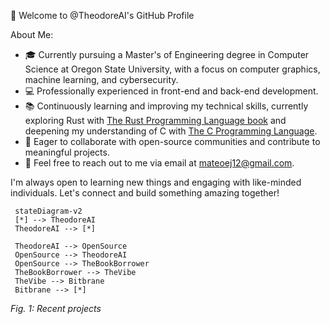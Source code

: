👋 Welcome to @TheodoreAI's GitHub Profile

About Me:

- 🎓 Currently pursuing a Master's of Engineering degree in Computer Science at Oregon State University, with a focus on computer graphics, machine learning, and cybersecurity.
- 💻 Professionally experienced in front-end and back-end development.
- 📚 Continuously learning and improving my technical skills, currently exploring Rust with [The Rust Programming Language book](https://www.amazon.com/Rust-Programming-Language-Covers-2018/dp/1718500440/ref=asc_df_1718500440/?tag=hyprod-20&linkCode=df0&hvadid=366338326237&hvpos=&hvnetw=g&hvrand=17220479218670846372&hvpone=&hvptwo=&hvqmt=&hvdev=c&hvdvcmdl=&hvlocint=&hvlocphy=9031001&hvtargid=pla-810475447573&psc=1&tag=&ref=&adgrpid=78795693280&hvpone=&hvptwo=&hvadid=366338326237&hvpos=&hvnetw=g&hvrand=17220479218670846372&hvqmt=&hvdev=c&hvdvcmdl=&hvlocint=&hvlocphy=9031001&hvtargid=pla-810475447573) and deepening my understanding of C with [The C Programming Language](https://www.amazon.com/exec/obidos/ASIN/0131103628/ref=nosim/cboard-20).
- 🤝 Eager to collaborate with open-source communities and contribute to meaningful projects.
- 📩 Feel free to reach out to me via email at mateoej12@gmail.com.


I'm always open to learning new things and engaging with like-minded individuals. Let's connect and build something amazing together!
 
 ```mermaid
  stateDiagram-v2
  [*] --> TheodoreAI
  TheodoreAI --> [*]

  TheodoreAI --> OpenSource
  OpenSource --> TheodoreAI
  OpenSource --> TheBookBorrower
  TheBookBorrower --> TheVibe
  TheVibe --> Bitbrane
  Bitbrane --> [*]
```
*Fig. 1: Recent projects*

<!---
TheodoreAI/TheodoreAI is a ✨ special ✨ repository because its `README.md` (this file) appears on your GitHub profile.
You can click the Preview link to take a look at your changes.
--->
